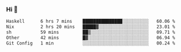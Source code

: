 ### Hi 👋

<!--START_SECTION:waka-->

```txt
Haskell      6 hrs 7 mins    ███████████████░░░░░░░░░░   60.06 %
Nix          2 hrs 20 mins   █████▓░░░░░░░░░░░░░░░░░░░   23.01 %
sh           59 mins         ██▒░░░░░░░░░░░░░░░░░░░░░░   09.71 %
Other        42 mins         █▓░░░░░░░░░░░░░░░░░░░░░░░   06.94 %
Git Config   1 min           ░░░░░░░░░░░░░░░░░░░░░░░░░   00.24 %
```

<!--END_SECTION:waka-->
